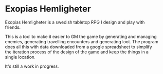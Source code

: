 # Exopias Hemligheter
Exopias Hemligheter is a swedish tabletop RPG I design and play with friends.

This is a tool to make it easier to GM the game by generating and managing enemies, generating travelling encounters and generating loot. The program does all this with data downloaded from a google spreadsheet to simplify the iteration process of the design of the game and keep the things in a single location.

It's still a work in progress.
